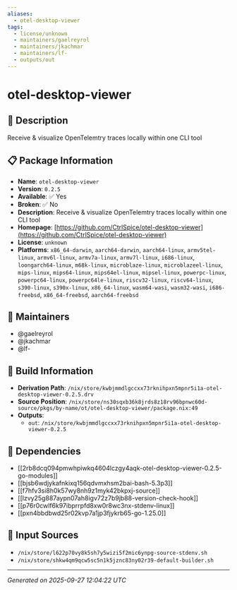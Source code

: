 ```yaml
---
aliases:
  - otel-desktop-viewer
tags:
  - license/unknown
  - maintainers/gaelreyrol
  - maintainers/jkachmar
  - maintainers/lf-
  - outputs/out
---
```


# otel-desktop-viewer

## 📝 Description

Receive & visualize OpenTelemtry traces locally within one CLI tool

## 📋 Package Information

- **Name**: `otel-desktop-viewer`
- **Version**: `0.2.5`
- **Available**: ✅ Yes
- **Broken**: ✅ No
- **Description**: Receive & visualize OpenTelemtry traces locally within one CLI tool
- **Homepage**: [https://github.com/CtrlSpice/otel-desktop-viewer](https://github.com/CtrlSpice/otel-desktop-viewer)
- **License**: `unknown`
- **Platforms**: `x86_64-darwin`, `aarch64-darwin`, `aarch64-linux`, `armv5tel-linux`, `armv6l-linux`, `armv7a-linux`, `armv7l-linux`, `i686-linux`, `loongarch64-linux`, `m68k-linux`, `microblaze-linux`, `microblazeel-linux`, `mips-linux`, `mips64-linux`, `mips64el-linux`, `mipsel-linux`, `powerpc-linux`, `powerpc64-linux`, `powerpc64le-linux`, `riscv32-linux`, `riscv64-linux`, `s390-linux`, `s390x-linux`, `x86_64-linux`, `wasm64-wasi`, `wasm32-wasi`, `i686-freebsd`, `x86_64-freebsd`, `aarch64-freebsd`
## 👥 Maintainers

- @gaelreyrol
- @jkachmar
- @lf-


## 🔧 Build Information

- **Derivation Path**: `/nix/store/kwbjmmdlgccxx73rknihpxn5mpnr5i1a-otel-desktop-viewer-0.2.5.drv`
- **Source Position**: `/nix/store/ns30sqxb36k8jrds8z18rv96bpnwc60d-source/pkgs/by-name/ot/otel-desktop-viewer/package.nix:49`
- **Outputs**:
  - `out`:  `/nix/store/kwbjmmdlgccxx73rknihpxn5mpnr5i1a-otel-desktop-viewer-0.2.5`

## 🔗 Dependencies

- [[2rb8dcq094pmwhpiwkq4604lczgy4aqk-otel-desktop-viewer-0.2.5-go-modules]]
- [[bjsb6wdjykafnkixq156qdvmxhsm2bai-bash-5.3p3]]
- [[f7hfv3si8h0k57wy8nh9z1myk42bkpxj-source]]
- [[lzvy25g887aypn07ah8igv72z7b9jb88-version-check-hook]]
- [[p76r0cwlf6k97ibprrpfd8xw0r8wc3nx-stdenv-linux]]
- [[pxn4bbdbwd25r02kvp7a1jp3fjykrb65-go-1.25.0]]

## 📁 Input Sources

- `/nix/store/l622p70vy8k5sh7y5wizi5f2mic6ynpg-source-stdenv.sh`
- `/nix/store/shkw4qm9qcw5sc5n1k5jznc83ny02r39-default-builder.sh`

---
*Generated on 2025-09-27 12:04:22 UTC*
